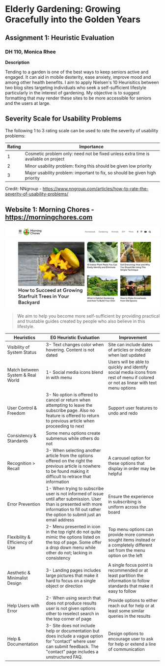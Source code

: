 # Elderly Gardening: Growing Gracefully into the Golden Years
## Assignment 1: Heuristic Evaluation
### DH 110, Monica Rhee

<b> Description </b>

Tending to a garden is one of the best ways to keep seniors active and engaged. It can aid in mobile dexterity, ease anxiety, improve mood and among other health benefits. I aim to apply Nielsen's 10 Heurisitics between two blog sites targeting individuals who seek a self-sufficient lifestyle particularly in the interest of gardening. My objective is to suggest formatting that may render these sites to be more accessible for seniors and the users at large.

## Severity Scale for Usability Problems
The following 1 to 3 rating scale can be used to rate the severity of usability problems:

| Rating	| Importance
| --- | ---
| 1 |	Cosmetic problem only: need not be fixed unless extra time is available on project
| 2 | Minor usability problem: fixing this should be given low priority
| 3 | Major usability problem: important to fix, so should be given high priority

Credit: NNgroup - https://www.nngroup.com/articles/how-to-rate-the-severity-of-usability-problems/

## __Website 1__: Morning Chores - https://morningchores.com
<img src="https://github.com/monicakr1/DH110/blob/main/img/mc.jpg">

> We aim to help you become more self-sufficient by providing practical and trustable guides created by people who also believe in this lifestyle.

| Heuristics | EG Heuristic Evaluation | Improvement 
| --- | --- | --- 
| Visibility of System Status |  3- Text changes color when hovering. Content is not dated | Site can include dates of articles or indicate when last updated
| Match between System & Real World | 1- Social media icons blend in with menu  | Users will be able to quickly and identify social media icons from rest of menu if colored or not as linear with text menu options 
User Control & Freedom | 3- No option is offered to cancel or return when attempting to leave the subscribe page. Also no feature is offered to return to previous article when proceeding to next | Support user features to undo and redo
Consistency & Standards | Some menu options create submenus while others do not
Recognition > Recall | 3- When selecting another article from the options offered on the right the previous article is nowhere to be found making it difficult to retrace that information | A carousel option for these options that display in order may be helpful
Error Prevention | 1- When trying to subscribe user is not informed of issue until after submission. User than is presented with more information to fill out rather the option to submit just an email address | Ensure the experience in subscribing is uniform across the board
Flexibility & Efficiency of Use | 2- Menu presented in icon in the top right do not quite mimic the options listed on the top of page. Some offer a drop down menu while other do not; lacking in consistency | Top menu options can provide more common sought items instead or a completely different set from the menu option on the left 
Aesthetic & Minimalist Design | 3- Landing pages includes large pictures that make it hard to focus on a single object or direction | A single focus point is recommended or at least partition the information to follow standards that make it easy to follow
Help Users with Error | 2- When using search that does not produce results user is not given options other to reselect search in the top corner of page | Provide options to either reach out for help or at least some similar queries in the results
Help & Documentation | 3- Site does not include help or documentation but does include a vague option for "contact" where user can submit feedback. The "contact" page includes a unstructured FAQ. | Design options to encourage user to ask for help or extend a line of communication 
